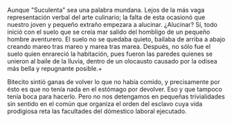 [//]: # (Daniel:)
[//]: # (en proceso...)

Aunque "Suculenta" sea una palabra mundana. Lejos de la más vaga representación verbal del arte culinario; la falta de esta ocasionó que nuestro joven y pequeño extraño empezara a alucinar. ¿Alucinar? Sí, todo inició con el suelo que se creía mar salido del hombligo de un pequeño hombre aventurero. El suelo no se quedaba quieto, bailaba de arriba a abajo creando mareo tras mareo y marea tras marea. Después, no sólo fue el suelo quien enrareció la habitación, pues fueron las paredes quienes se unieron al baile de la lluvia, dentro de un olocausto causado por la odisea más bella  y repugnante posible.+

Bitecito sintió ganas de volver lo que no había comido, y precisamente por ésto es que no tenía nada en el estómago por devolver. Eso y que tampoco tenía boca para hacerlo. Pero no nos detengamos en pequeñas trivialidades sin sentido en el común que organiza el orden del esclavo cuya vida prodigiosa reta las facultades del dómestico laboral ejecutado.
